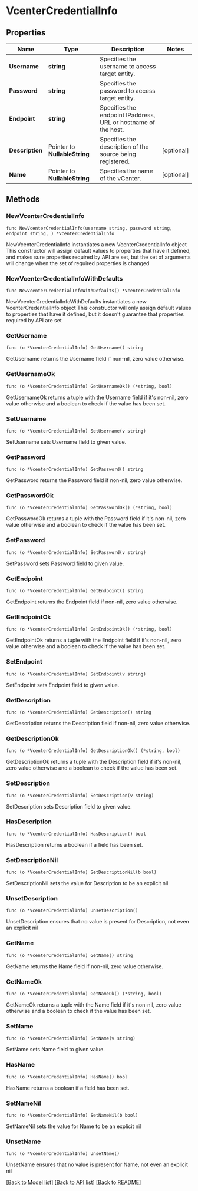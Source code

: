 # VcenterCredentialInfo

## Properties

Name | Type | Description | Notes
------------ | ------------- | ------------- | -------------
**Username** | **string** | Specifies the username to access target entity. | 
**Password** | **string** | Specifies the password to access target entity. | 
**Endpoint** | **string** | Specifies the endpoint IPaddress, URL or hostname of the host. | 
**Description** | Pointer to **NullableString** | Specifies the description of the source being registered. | [optional] 
**Name** | Pointer to **NullableString** | Specifies the name of the vCenter. | [optional] 

## Methods

### NewVcenterCredentialInfo

`func NewVcenterCredentialInfo(username string, password string, endpoint string, ) *VcenterCredentialInfo`

NewVcenterCredentialInfo instantiates a new VcenterCredentialInfo object
This constructor will assign default values to properties that have it defined,
and makes sure properties required by API are set, but the set of arguments
will change when the set of required properties is changed

### NewVcenterCredentialInfoWithDefaults

`func NewVcenterCredentialInfoWithDefaults() *VcenterCredentialInfo`

NewVcenterCredentialInfoWithDefaults instantiates a new VcenterCredentialInfo object
This constructor will only assign default values to properties that have it defined,
but it doesn't guarantee that properties required by API are set

### GetUsername

`func (o *VcenterCredentialInfo) GetUsername() string`

GetUsername returns the Username field if non-nil, zero value otherwise.

### GetUsernameOk

`func (o *VcenterCredentialInfo) GetUsernameOk() (*string, bool)`

GetUsernameOk returns a tuple with the Username field if it's non-nil, zero value otherwise
and a boolean to check if the value has been set.

### SetUsername

`func (o *VcenterCredentialInfo) SetUsername(v string)`

SetUsername sets Username field to given value.


### GetPassword

`func (o *VcenterCredentialInfo) GetPassword() string`

GetPassword returns the Password field if non-nil, zero value otherwise.

### GetPasswordOk

`func (o *VcenterCredentialInfo) GetPasswordOk() (*string, bool)`

GetPasswordOk returns a tuple with the Password field if it's non-nil, zero value otherwise
and a boolean to check if the value has been set.

### SetPassword

`func (o *VcenterCredentialInfo) SetPassword(v string)`

SetPassword sets Password field to given value.


### GetEndpoint

`func (o *VcenterCredentialInfo) GetEndpoint() string`

GetEndpoint returns the Endpoint field if non-nil, zero value otherwise.

### GetEndpointOk

`func (o *VcenterCredentialInfo) GetEndpointOk() (*string, bool)`

GetEndpointOk returns a tuple with the Endpoint field if it's non-nil, zero value otherwise
and a boolean to check if the value has been set.

### SetEndpoint

`func (o *VcenterCredentialInfo) SetEndpoint(v string)`

SetEndpoint sets Endpoint field to given value.


### GetDescription

`func (o *VcenterCredentialInfo) GetDescription() string`

GetDescription returns the Description field if non-nil, zero value otherwise.

### GetDescriptionOk

`func (o *VcenterCredentialInfo) GetDescriptionOk() (*string, bool)`

GetDescriptionOk returns a tuple with the Description field if it's non-nil, zero value otherwise
and a boolean to check if the value has been set.

### SetDescription

`func (o *VcenterCredentialInfo) SetDescription(v string)`

SetDescription sets Description field to given value.

### HasDescription

`func (o *VcenterCredentialInfo) HasDescription() bool`

HasDescription returns a boolean if a field has been set.

### SetDescriptionNil

`func (o *VcenterCredentialInfo) SetDescriptionNil(b bool)`

 SetDescriptionNil sets the value for Description to be an explicit nil

### UnsetDescription
`func (o *VcenterCredentialInfo) UnsetDescription()`

UnsetDescription ensures that no value is present for Description, not even an explicit nil
### GetName

`func (o *VcenterCredentialInfo) GetName() string`

GetName returns the Name field if non-nil, zero value otherwise.

### GetNameOk

`func (o *VcenterCredentialInfo) GetNameOk() (*string, bool)`

GetNameOk returns a tuple with the Name field if it's non-nil, zero value otherwise
and a boolean to check if the value has been set.

### SetName

`func (o *VcenterCredentialInfo) SetName(v string)`

SetName sets Name field to given value.

### HasName

`func (o *VcenterCredentialInfo) HasName() bool`

HasName returns a boolean if a field has been set.

### SetNameNil

`func (o *VcenterCredentialInfo) SetNameNil(b bool)`

 SetNameNil sets the value for Name to be an explicit nil

### UnsetName
`func (o *VcenterCredentialInfo) UnsetName()`

UnsetName ensures that no value is present for Name, not even an explicit nil

[[Back to Model list]](../README.md#documentation-for-models) [[Back to API list]](../README.md#documentation-for-api-endpoints) [[Back to README]](../README.md)


